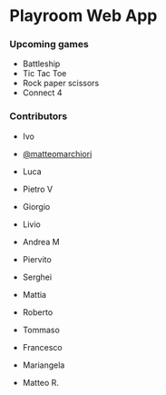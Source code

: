 # Playroom Web App

### Upcoming games

- Battleship
- Tic Tac Toe
- Rock paper scissors
- Connect 4

### Contributors

- Ivo
- [@matteomarchiori](https://github.com/matteomarchiori)
- Luca
- Pietro V
- Giorgio 
- Livio
- Andrea M
- Piervito
- Serghei
- Mattia
- Roberto
- Tommaso
- Francesco
- Mariangela

- Matteo R.
